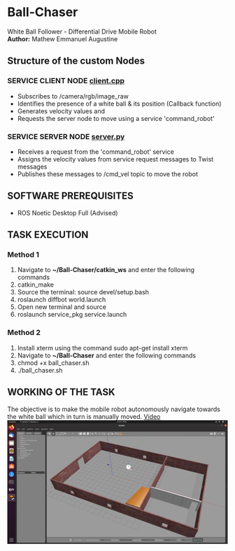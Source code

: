 # Ball-Chaser
White Ball Follower -  Differential Drive Mobile Robot <br />
**Author:** Mathew Emmanuel Augustine

## Structure of the custom Nodes
### SERVICE CLIENT NODE [client.cpp](https://github.com/math-1307/Ball-Chaser/blob/main/catkin_ws/src/service_pkg/src/client.cpp)
* Subscribes to /camera/rgb/image_raw
* Identifies the presence of a white ball & its position (Callback function)
* Generates velocity values and
* Requests the server node to move using a service 'command_robot'

### SERVICE SERVER NODE [server.py](https://github.com/math-1307/Ball-Chaser/blob/main/catkin_ws/src/service_pkg/src/server.py)
* Receives a request from the 'command_robot' service
* Assigns the velocity values from service request messages to Twist messages
* Publishes these messages to /cmd_vel topic to move the robot

## SOFTWARE PREREQUISITES
* ROS Noetic Desktop Full (Advised)

## TASK EXECUTION
### Method 1
1. Navigate to **~/Ball-Chaser/catkin_ws** and enter the following commands
2. catkin_make
3. Source the terminal: source devel/setup.bash
4. roslaunch diffbot world.launch
5. Open new terminal and source
6. roslaunch service_pkg service.launch

### Method 2
1. Install xterm using the command sudo apt-get install xterm
2. Navigate to **~/Ball-Chaser** and enter the following commands
3. chmod +x ball_chaser.sh
4. ./ball_chaser.sh

## WORKING OF THE TASK
The objective is to make the mobile robot autonomously navigate towards the white ball which in turn is manually moved.
[Video](https://user-images.githubusercontent.com/107972931/174938401-da59a02f-85f0-4493-9e9e-251eb1abdb87.mp4)
[![asciicast](https://github.com/math-1307/Ball-Chaser/blob/main/Related%20Docs/Thumbnail.png)](https://github.com/math-1307/Ball-Chaser/blob/main/Related%20Docs/Ball_Follower.mp4)


